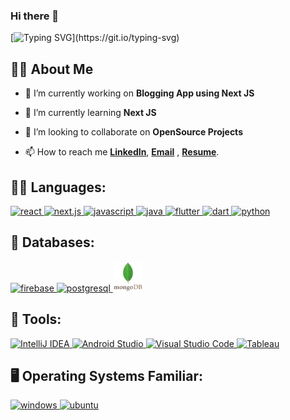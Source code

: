 ### Hi there 👋
[![Typing SVG](https://readme-typing-svg.demolab.com?font=Pacifico&pause=1000&width=435&lines=Hey%2C+It's+Shaheer;I+am+a+Full+Stack+Developer;I+love+reading+fiction+books;Let's+connect+and+contribute!)](https://git.io/typing-svg)


## 🙋‍♂️ About Me

- 📝 I’m currently working on **Blogging App using Next JS**

- 🌱 I’m currently learning **Next JS**

- 👯 I’m looking to collaborate on **OpenSource Projects**

- 📫 How to reach me **[LinkedIn](https://www.linkedin.com/in/mshaheeruddin/)**, **[Email](mshaheeruddin19757@gmail.com)** , **[Resume](https://drive.google.com/file/d/19Yjv75iDIIgEYzV4CNKQLdCnuVNKHd5y/view?usp=sharing)**.


## 👨‍💻 Languages:

<p align="start">
   <!-- React -->
    <a href="https://reactjs.org" target="_blank">
        <img src="https://www.vectorlogo.zone/logos/reactjs/reactjs-icon.svg" alt="react" width="40" height="40"/>
    </a>
     <!-- Next JS -->
    <a href="https://nextjs.org/" target="_blank">
        <img src="https://upload.vectorlogo.zone/logos/nextjs/images/2d3864ef-00e0-4026-ab1d-30e4a98e2899.svg" alt="next.js" width="40" height="40"/>
    </a>
    <!-- JavaScript -->
    <a href="https://www.javascript.com" target="_blank">
        <img src="https://upload.vectorlogo.zone/logos/javascript/images/239ec8a4-163e-4792-83b6-3f6d96911757.svg" alt="javascript" width="40" height="40"/>
    </a>
       <!-- Java -->
    <a href="https://www.java.com" target="_blank">
        <img src="https://img.icons8.com/color/48/000000/java-coffee-cup-logo.png" alt="java" width="40" height="40"/>
    </a>
    <!-- Flutter -->
    <a href="https://flutter.dev" target="_blank">
        <img src="https://www.vectorlogo.zone/logos/flutterio/flutterio-icon.svg" alt="flutter" width="40" height="40"/>
    </a>
     <!-- Dart -->
    <a href="https://dart.dev" target="_blank">
        <img src="https://www.vectorlogo.zone/logos/dartlang/dartlang-icon.svg" alt="dart" width="40" height="40"/>
    </a>
        <!-- Python -->
    <a href="https://www.python.org" target="_blank">
        <img src="https://img.icons8.com/color/48/000000/python.png" alt="python" width="40" height="40"/>
    </a>
</p>

## 💾 Databases:

<p align="start">
    <!-- Firebase/Firestore -->
    <a href="https://firebase.google.com/" target="_blank">
        <img src="https://www.vectorlogo.zone/logos/firebase/firebase-icon.svg" alt="firebase" width="40" height="40"/>
    </a>
    <!-- Postgres SQL -->
    <a href="https://www.postgresql.org/" target="_blank">
        <img src="https://www.vectorlogo.zone/logos/postgresql/postgresql-ar21.svg" alt="postgresql" width="40" height="40"/>
    </a>
    <!-- MongoDB -->
    <a href="https://www.mongodb.com/" target="_blank">
        <img src="https://raw.githubusercontent.com/devicons/devicon/master/icons/mongodb/mongodb-original-wordmark.svg" alt="mongodb" width="48" height="48"/>
    </a>
</p>

## 🔨 Tools:

<p align="start">
    <!-- IntelliJ IDEA -->
    <a href="https://www.jetbrains.com/idea/" target="_blank">
        <img src="https://upload.vectorlogo.zone/logos/jetbrains_idea/images/d4398a36-c378-4511-a508-106ded6cd69a.svg" alt="IntelliJ IDEA" width="40" height="40" />
    </a>
    <!-- Android Studio -->
    <a href="https://developer.android.com/" target="_blank">
        <img src="https://img.icons8.com/color/48/000000/android-studio.png" alt="Android Studio" width="40" height="40"/>
    </a>
    <!-- Visual Studio Code -->
    <a href="https://code.visualstudio.com/" target="_blank">
        <img src="https://www.vectorlogo.zone/logos/visualstudio_code/visualstudio_code-icon.svg" alt="Visual Studio Code" width="40" height="40"/>
    </a>
     <!-- Tableau -->
    <a href="https://www.tableau.com/" target="_blank">
        <img src="https://upload.vectorlogo.zone/logos/tableau/images/113a311a-6d5d-4b7e-9193-79807e4844e3.svg" alt="Tableau" width="40" height="40"/>
    </a>
</p>

## 🖥️ Operating Systems Familiar:

<p align="start">
    <!-- Windows -->
    <a href="https://www.microsoft.com/en-us/windows/" target="_blank">
        <img src="https://www.vectorlogo.zone/logos/microsoft/microsoft-icon.svg" alt="windows" width="40" height="40"/>
    </a>
    <!-- Ubuntu -->
    <a href="https://www.ubuntu.com/" target="_blank">
        <img src="https://www.vectorlogo.zone/logos/ubuntu/ubuntu-icon.svg" alt="ubuntu" width="40" height="40"/>
    </a>
</p>
